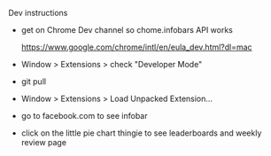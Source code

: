 Dev instructions

- get on Chrome Dev channel so chome.infobars API works

	https://www.google.com/chrome/intl/en/eula_dev.html?dl=mac


- Window > Extensions > check "Developer Mode"

- git pull

- Window > Extensions > Load Unpacked Extension...

- go to facebook.com to see infobar

- click on the little pie chart thingie to see leaderboards and weekly review page
